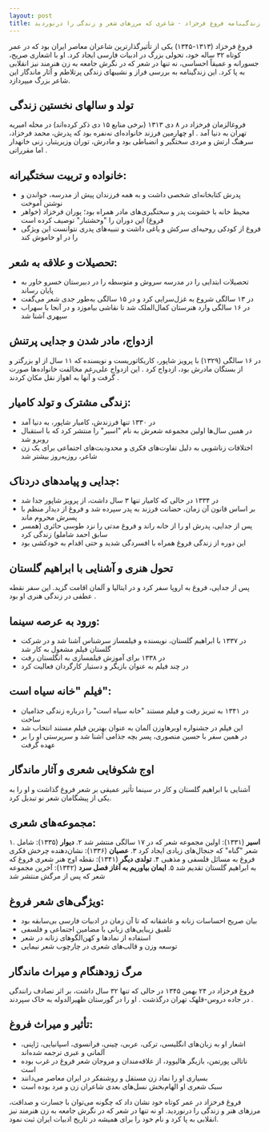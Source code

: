 ```yaml
---
layout: post
title: زندگینامه فروغ فرخزاد - شاعری که مرزهای شعر و زندگی را درنوردید
---
```


فروغ فرخزاد (۱۳۱۳-۱۳۴۵) یکی از تأثیرگذارترین شاعران معاصر ایران بود که در عمر کوتاه ۳۲ ساله خود، تحولی بزرگ در ادبیات فارسی ایجاد کرد. او با اشعاری صریح، جسورانه و عمیقاً احساسی، نه تنها در شعر که در نگرش جامعه به زن هنرمند نیز انقلابی به پا کرد. این زندگینامه به بررسی فراز و نشیبهای زندگی پرتلاطم و آثار ماندگار این شاعر بزرگ میپردازد.

## تولد و سالهای نخستین زندگی

فروغالزمان فرخزاد در ۸ دی ۱۳۱۳ (برخی منابع ۱۵ دی ذکر کرده‌اند) در محله امیریه تهران به دنیا آمد . او چهارمین فرزند خانواده‌ای نه‌نفره بود که پدرش، محمد فرخزاد، سرهنگ ارتش و مردی سختگیر و انضباطی بود و مادرش، توران وزیریتبار، زنی خانهدار اما مقرراتی .

## خانواده و تربیت سختگیرانه:
- پدرش کتابخانه‌ای شخصی داشت و به همه فرزندان پیش از مدرسه، خواندن و نوشتن آموخت 
- محیط خانه با خشونت پدر و سختگیری‌های مادر همراه بود؛ پوران فرخزاد (خواهر فروغ) این دوران را "وحشتبار" توصیف کرده است 
- فروغ از کودکی روحیه‌ای سرکش و یاغی داشت و تنبیه‌های پدری نتوانست این ویژگی را در او خاموش کند 

## تحصیلات و علاقه به شعر:
- تحصیلات ابتدایی را در مدرسه سروش و متوسطه را در دبیرستان خسرو خاور به پایان رساند 
- در ۱۳ سالگی شروع به غزل‌سرایی کرد و در ۱۵ سالگی به‌طور جدی شعر می‌گفت 
- در ۱۶ سالگی وارد هنرستان کمال‌الملک شد تا نقاشی بیاموزد و در آنجا با سهراب سپهری آشنا شد 

## ازدواج، مادر شدن و جدایی پرتنش

در ۱۶ سالگی (۱۳۲۹) با پرویز شاپور، کاریکاتوریست و نویسنده که ۱۱ سال از او بزرگتر و از بستگان مادرش بود، ازدواج کرد . این ازدواج علی‌رغم مخالفت خانواده‌ها صورت گرفت و آنها به اهواز نقل مکان کردند .

## زندگی مشترک و تولد کامیار:
- در ۱۳۳۰ تنها فرزندش، کامیار شاپور، به دنیا آمد 
- در همین سال‌ها اولین مجموعه شعرش به نام "اسیر" را منتشر کرد که با استقبال روبرو شد 
- اختلافات زناشویی به دلیل تفاوت‌های فکری و محدودیت‌های اجتماعی برای یک زن شاعر، روزبه‌روز بیشتر شد 

## جدایی و پیامدهای دردناک:
- در ۱۳۳۴ در حالی که کامیار تنها ۳ سال داشت، از پرویز شاپور جدا شد 
- بر اساس قانون آن زمان، حضانت فرزند به پدر سپرده شد و فروغ از دیدار منظم با پسرش محروم ماند 
- پس از جدایی، پدرش او را از خانه راند و فروغ مدتی را نزد طوسی حائری (همسر سابق احمد شاملو) زندگی کرد 
- این دوره از زندگی فروغ همراه با افسردگی شدید و حتی اقدام به خودکشی بود 

## تحول هنری و آشنایی با ابراهیم گلستان

پس از جدایی، فروغ به اروپا سفر کرد و در ایتالیا و آلمان اقامت گزید. این سفر نقطه عطفی در زندگی هنری او بود .

## ورود به عرصه سینما:
- در ۱۳۳۷ با ابراهیم گلستان، نویسنده و فیلمساز سرشناس آشنا شد و در شرکت گلستان فیلم مشغول به کار شد 
- در ۱۳۳۸ برای آموزش فیلمسازی به انگلستان رفت 
- در چند فیلم به عنوان بازیگر و دستیار کارگردان فعالیت کرد 

## فیلم "خانه سیاه است":
- در ۱۳۴۱ به تبریز رفت و فیلم مستند "خانه سیاه است" را درباره زندگی جذامیان ساخت 
- این فیلم در جشنواره اوبرهاوزن آلمان به عنوان بهترین فیلم مستند انتخاب شد 
- در همین سفر با حسین منصوری، پسر بچه جذامی آشنا شد و سرپرستی او را بر عهده گرفت 

## اوج شکوفایی شعری و آثار ماندگار

آشنایی با ابراهیم گلستان و کار در سینما تأثیر عمیقی بر شعر فروغ گذاشت و او را به یکی از پیشگامان شعر نو تبدیل کرد.

## مجموعه‌های شعری:
۱. **اسیر** (۱۳۳۱): اولین مجموعه شعر که در ۱۷ سالگی منتشر شد 
۲. **دیوار** (۱۳۳۵): شامل شعر "گناه" که جنجال‌های زیادی ایجاد کرد 
۳. **عصیان** (۱۳۳۶): نشان‌دهنده چرخش فکری فروغ به مسائل فلسفی و مذهبی 
۴. **تولدی دیگر** (۱۳۴۱): نقطه اوج هنر شعری فروغ که به ابراهیم گلستان تقدیم شد 
۵. **ایمان بیاوریم به آغاز فصل سرد** (۱۳۴۲): آخرین مجموعه شعر که پس از مرگش منتشر شد 

## ویژگی‌های شعر فروغ:
- بیان صریح احساسات زنانه و عاشقانه که تا آن زمان در ادبیات فارسی بی‌سابقه بود 
- تلفیق زیبایی‌های زبانی با مضامین اجتماعی و فلسفی 
- استفاده از نمادها و کهن‌الگوهای زنانه در شعر 
- توسعه وزن و قالب‌های شعری در چارچوب شعر نیمایی 

## مرگ زودهنگام و میراث ماندگار

فروغ فرخزاد در ۲۴ بهمن ۱۳۴۵ در حالی که تنها ۳۲ سال داشت، بر اثر تصادف رانندگی در جاده دروس-قلهک تهران درگذشت . او را در گورستان ظهیرالدوله به خاک سپردند .

## تأثیر و میراث فروغ:
- اشعار او به زبان‌های انگلیسی، ترکی، عربی، چینی، فرانسوی، اسپانیایی، ژاپنی، آلمانی و عبری ترجمه شده‌اند 
- ناتالی پورتمن، بازیگر هالیوود، از علاقه‌مندان و مروجان شعر فروغ در غرب بوده است 
- بسیاری او را نماد زن مستقل و روشنفکر در ایران معاصر می‌دانند 
- سبک شعری او الهام‌بخش نسل‌های بعدی شاعران زن و مرد بوده است 

فروغ فرخزاد در عمر کوتاه خود نشان داد که چگونه می‌توان با جسارت و صداقت، مرزهای هنر و زندگی را درنوردید. او نه تنها در شعر که در نگرش جامعه به زن هنرمند نیز انقلابی به پا کرد و نام خود را برای همیشه در تاریخ ادبیات ایران ثبت نمود.
